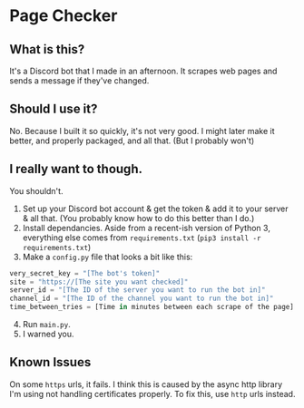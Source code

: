 # Page Checker

## What is this?
It's a Discord bot that I made in an afternoon. It scrapes web pages and sends a message if they've changed.
## Should I use it?
No. Because I built it so quickly, it's not very good. I might later make it better, and properly packaged, and all that. (But I probably won't)
## I really want to though.
You shouldn't.

1. Set up your Discord bot account & get the token & add it to your server & all that. (You probably know how to do this better than I do.)
2. Install dependancies. Aside from a recent-ish version of Python 3, everything else comes from `requirements.txt` (`pip3 install -r requirements.txt`)
3. Make a `config.py` file that looks a bit like this:
```python
very_secret_key = "[The bot's token]"
site = "https://[The site you want checked]"
server_id = "[The ID of the server you want to run the bot in]"
channel_id = "[The ID of the channel you want to run the bot in]"
time_between_tries = [Time in minutes between each scrape of the page]
```
4. Run `main.py`.
5. I warned you.

## Known Issues
On some `https` urls, it fails. I think this is caused by the async http library I'm using not handling certificates properly.
To fix this, use `http` urls instead.
